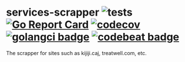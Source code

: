 # services-scrapper ![tests](https://github.com/webmalc/services-scrapper/workflows/tests/badge.svg)  [![Go Report Card](https://goreportcard.com/badge/github.com/webmalc/services-scrapper)](https://goreportcard.com/report/github.com/webmalc/services-scrapper) [![codecov](https://codecov.io/gh/webmalc/services-scrapper/branch/master/graph/badge.svg)](https://codecov.io/gh/webmalc/services-scrapper) [![golangci badge](https://github.com/golangci/golangci-web/blob/master/src/assets/images/badge_a_plus_flat.svg)](https://golangci.com/r/github.com/webmalc/services-scrapper) [![codebeat badge](https://codebeat.co/badges/c6646e9f-c493-432f-b789-ed9005601308)](https://codebeat.co/projects/github-com-webmalc-services-scrapper-master)
The scrapper for sites such as kijiji.caj, treatwell.com, etc.

